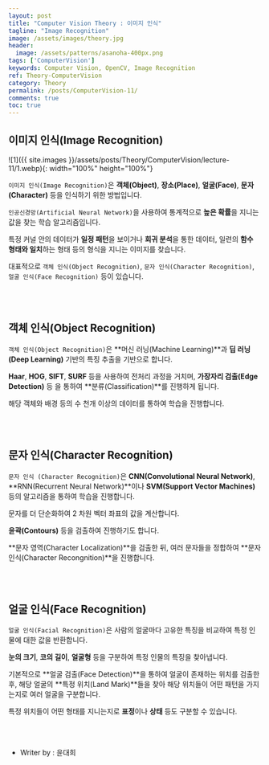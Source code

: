 ```yaml
---
layout: post
title: "Computer Vision Theory : 이미지 인식"
tagline: "Image Recognition"
image: /assets/images/theory.jpg
header:
  image: /assets/patterns/asanoha-400px.png
tags: ['ComputerVision']
keywords: Computer Vision, OpenCV, Image Recognition
ref: Theory-ComputerVision
category: Theory
permalink: /posts/ComputerVision-11/
comments: true
toc: true
---
```


## 이미지 인식(Image Recognition)

![1]({{ site.images }}/assets/posts/Theory/ComputerVision/lecture-11/1.webp){: width="100%" height="100%"}

`이미지 인식(Image Recognition)`은 **객체(Object)**, **장소(Place)**, **얼굴(Face)**, **문자(Character)** 등을 인식하기 위한 방법입니다.

`인공신경망(Artificial Neural Network)`을 사용하여 통계적으로 **높은 확률**을 지니는 값을 찾는 학습 알고리즘입니다.

특정 커널 안의 데이터가 **일정 패턴**을 보이거나 **회귀 분석**을 통한 데이터, 일련의 **함수 형태와 일치**하는 형태 등의 형식을 지니는 이미지를 찾습니다.

대표적으로 `객체 인식(Object Recognition)`, `문자 인식(Character Recognition)`, `얼굴 인식(Face Recognition)` 등이 있습니다.

<br>
<br>

## 객체 인식(Object Recognition)

`객체 인식(Object Recognition)`은 **머신 러닝(Machine Learning)**과 **딥 러닝(Deep Learning)** 기반의 특징 추출을 기반으로 합니다.

**Haar**, **HOG**, **SIFT**, **SURF** 등을 사용하여 전처리 과정을 거치며, **가장자리 검출(Edge Detection)** 등 을 통하여 **분류(Classification)**를 진행하게 됩니다.

해당 객체와 배경 등의 수 천개 이상의 데이터를 통하여 학습을 진행합니다.

<br>
<br>

## 문자 인식(Character Recognition)

`문자 인식 (Character Recognition)`은 **CNN(Convolutional Neural Network)**, **RNN(Recurrent Neural Network)**이나 **SVM(Support Vector Machines)** 등의 알고리즘을 통하여 학습을 진행합니다.

문자를 더 단순화하여 2 차원 벡터 좌표의 값을 계산합니다.

**윤곽(Contours)** 등을 검출하여 진행하기도 합니다.

**문자 영역(Character Localization)**을 검출한 뒤, 여러 문자들을 정합하여 **문자 인식(Character Recongnition)**을 진행합니다.

<br>
<br>

## 얼굴 인식(Face Recognition)

`얼굴 인식(Facial Recognition)`은 사람의 얼굴마다 고유한 특징을 비교하여 특정 인물에 대한 값을 반환합니다.

**눈의 크기**, **코의 길이**, **얼굴형** 등을 구분하여 특정 인물의 특징을 찾아냅니다.

기본적으로 **얼굴 검출(Face Detection)**을 통하여 얼굴이 존재하는 위치를 검출한 후, 해당 얼굴의 **특정 위치(Land Mark)**들을 찾아 해당 위치들이 어떤 패턴을 가지는지로 여러 얼굴을 구분합니다.

특정 위치들이 어떤 형태를 지니는지로 **표정**이나 **상태** 등도 구분할 수 있습니다. 

<br>
<br>

* Writer by : 윤대희
